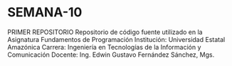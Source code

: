 # SEMANA-10
PRIMER REPOSITORIO
Repositorio de código fuente utilizado en la Asignatura Fundamentos de Programación
Institución: Universidad Estatal Amazónica
Carrera: Ingeniería en Tecnologías de la Información y Comunicación
Docente: Ing. Edwin Gustavo Fernández Sánchez, Mgs.
